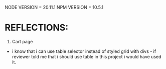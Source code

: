 NODE VERSION = 20.11.1
NPM VERSION = 10.5.1

# REFLECTIONS:
1. Cart page
- i know that i can use table selector instead of styled grid with divs - if reviewer told me that i should use table in this project i would have used it.